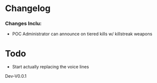 # Changelog

### Changes Inclu:

- POC Administrator can announce on tiered kills w/ killstreak weapons

# Todo
- Start actually replacing the voice lines

Dev-V0.0.1
